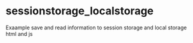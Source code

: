# sessionstorage_localstorage
Exaample save and read information to session storage and local storage html and js
